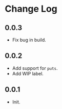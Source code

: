 # Change Log

## 0.0.3
- Fix bug in build.

## 0.0.2
- Add support for `puts`.
- Add WIP label.

## 0.0.1 
- Init.
